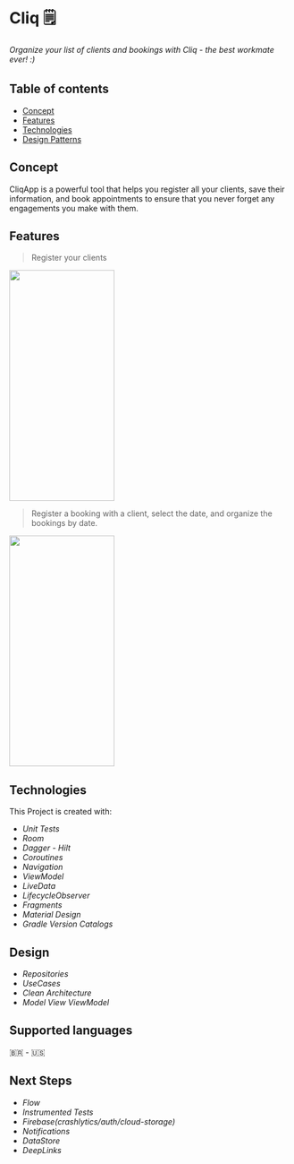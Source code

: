 # Cliq 🗒️
###### Organize your list of clients and bookings with Cliq - the best workmate ever! :)
## Table of contents
* [Concept](#concept)
* [Features](#features)
* [Technologies](#technologies)
* [Design Patterns](#designpatterns)

## Concept

CliqApp is a powerful tool that helps you register all your clients, save their information, and book appointments to ensure that you never forget any engagements you make with them.
  
## Features

> Register your clients
 
<img src="https://github.com/rodrigoliveirac/Cliq/blob/master/screenshot/RegisterClient.gif" width="188" height="412">

> Register a booking with a client, select the date, and organize the bookings by date.
 
<img src="https://github.com/rodrigoliveirac/Cliq/blob/master/screenshot/feature_Bookings.gif" width="188" height="412">
	
## Technologies
This Project is created with:
* *Unit Tests*
* *Room*
* *Dagger - Hilt*
* *Coroutines*
* *Navigation*
* *ViewModel*
* *LiveData*
* *LifecycleObserver*
* *Fragments*
* *Material Design*
* *Gradle Version Catalogs*

## Design
* *Repositories*
* *UseCases*
* *Clean Architecture*
* *Model View ViewModel*

## Supported languages
 :brazil: - 🇺🇸

## Next Steps
* *Flow*
* *Instrumented Tests*
* *Firebase(crashlytics/auth/cloud-storage)*
* *Notifications*
* *DataStore*
* *DeepLinks*
